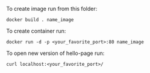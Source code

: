 To create image run from this folder:
```
docker build . name_image
```

To create container run:
```
docker run -d -p <your_favorite_port>:80 name_image
```

To open new version of hello-page run:
```
curl localhost:<your_favorite_port>/
```